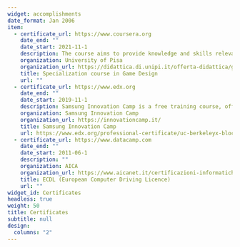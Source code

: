 ```yaml
---
widget: accomplishments
date_format: Jan 2006
item:
  - certificate_url: https://www.coursera.org
    date_end: ""
    date_start: 2021-11-1
    description: The course aims to provide knowledge and skills relevant to the design of computer games, intended for entertainment (videogames), production activities (gamification), and artistic expression (video art), with emphasis on the technological aspects more properly related to computer science.
    organization: University of Pisa
    organization_url: https://didattica.di.unipi.it/offerta-didattica/game-design/
    title: Specialization course in Game Design
    url: ""
  - certificate_url: https://www.edx.org
    date_end: ""
    date_start: 2019-11-1
    description: Samsung Innovation Camp is a free training course, offered by Samsung in partnership with Randstad, for the growth of young talents. The course is dedicated to students and recent graduates of Italian public universities who want to increase their knowledge and the competitiveness of their professional profile.
    organization: Samsung Innovation Camp
    organization_url: https://innovationcamp.it/
    title: Samsung Innovation Camp
    url: https://www.edx.org/professional-certificate/uc-berkeleyx-blockchain-fundamentals
  - certificate_url: https://www.datacamp.com
    date_end: ""
    date_start: 2011-06-1
    description: ""
    organization: AICA
    organization_url: https://www.aicanet.it/certificazioni-informatiche
    title: ECDL (European Computer Driving Licence)
    url: ""
widget_id: Certificates
headless: true
weight: 50
title: Certificates
subtitle: null
design:
  columns: "2"
---
```

